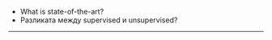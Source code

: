 - What is state-of-the-art?
- Разликата между supervised и unsupervised? 
--------------------------------------------

 
